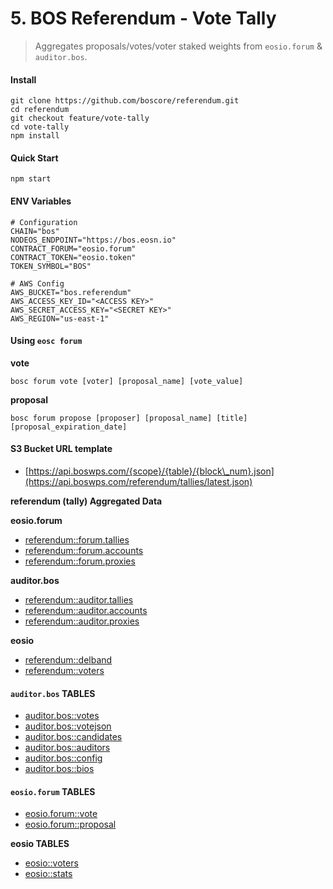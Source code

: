 # 5. BOS Referendum - Vote Tally

> Aggregates proposals/votes/voter staked weights from `eosio.forum` & `auditor.bos`.

#### Install

```text
git clone https://github.com/boscore/referendum.git
cd referendum
git checkout feature/vote-tally
cd vote-tally
npm install
```

#### Quick Start

```text
npm start
```

#### ENV Variables

```text
# Configuration
CHAIN="bos"
NODEOS_ENDPOINT="https://bos.eosn.io"
CONTRACT_FORUM="eosio.forum"
CONTRACT_TOKEN="eosio.token"
TOKEN_SYMBOL="BOS"

# AWS Config
AWS_BUCKET="bos.referendum"
AWS_ACCESS_KEY_ID="<ACCESS KEY>"
AWS_SECRET_ACCESS_KEY="<SECRET KEY>"
AWS_REGION="us-east-1"
```

#### Using `eosc forum`

**vote**

```text
bosc forum vote [voter] [proposal_name] [vote_value]
```

**proposal**

```text
bosc forum propose [proposer] [proposal_name] [title] [proposal_expiration_date]
```

#### S3 Bucket URL template

* [https://api.boswps.com/{scope}/{table}/{block\_num}.json](https://api.boswps.com/referendum/tallies/latest.json)

**referendum \(tally\) Aggregated Data**

**eosio.forum**

* [referendum::forum.tallies](https://api.boswps.com/referendum/forum.tallies/latest.json)
* [referendum::forum.accounts](https://api.boswps.com/referendum/forum.accounts/latest.json)
* [referendum::forum.proxies](https://api.boswps.com/referendum/forum.proxies/latest.json)

**auditor.bos**

* [referendum::auditor.tallies](https://api.boswps.com/referendum/auditor.tallies/latest.json)
* [referendum::auditor.accounts](https://api.boswps.com/referendum/auditor.accounts/latest.json)
* [referendum::auditor.proxies](https://api.boswps.com/referendum/auditor.proxies/latest.json)

**eosio**

* [referendum::delband](https://api.boswps.com/referendum/delband/latest.json)
* [referendum::voters](https://api.boswps.com/referendum/voters/latest.json)

#### `auditor.bos` TABLES

* [auditor.bos::votes](https://api.boswps.com/auditor.bos/votes/latest.json)
* [auditor.bos::votejson](https://api.boswps.com/auditor.bos/votejson/latest.json)
* [auditor.bos::candidates](https://api.boswps.com/auditor.bos/candidates/latest.json)
* [auditor.bos::auditors](https://api.boswps.com/auditor.bos/auditors/latest.json)
* [auditor.bos::config](https://api.boswps.com/auditor.bos/config/latest.json)
* [auditor.bos::bios](https://api.boswps.com/auditor.bos/bios/latest.json)

#### `eosio.forum` TABLES

* [eosio.forum::vote](https://api.boswps.com/eosio.forum/vote/latest.json)
* [eosio.forum::proposal](https://api.boswps.com/eosio.forum/proposal/latest.json)

**eosio TABLES**

* [eosio::voters](https://api.boswps.com/eosio/voters/latest.json)
* [eosio::stats](https://api.boswps.com/eosio/stats/latest.json)

